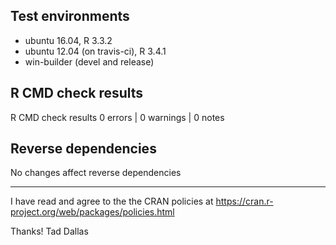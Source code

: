 ## Test environments

* ubuntu 16.04, R 3.3.2
* ubuntu 12.04 (on travis-ci), R 3.4.1
* win-builder (devel and release)

## R CMD check results

R CMD check results
0 errors | 0 warnings | 0 notes


## Reverse dependencies

No changes affect reverse dependencies

---

I have read and agree to the the CRAN policies at 
https://cran.r-project.org/web/packages/policies.html

Thanks!
Tad Dallas
